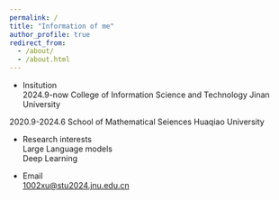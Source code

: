 ```yaml
---
permalink: /
title: "Information of me"
author_profile: true
redirect_from: 
  - /about/
  - /about.html
---
```


* Insitution  
2024.9-now College of Information Science and Technology Jinan University  

2020.9-2024.6 School of Mathematical Seiences Huaqiao University  

* Research interests  
Large Language models  
Deep Learning  

* Email  
1002xu@stu2024.jnu.edu.cn  
